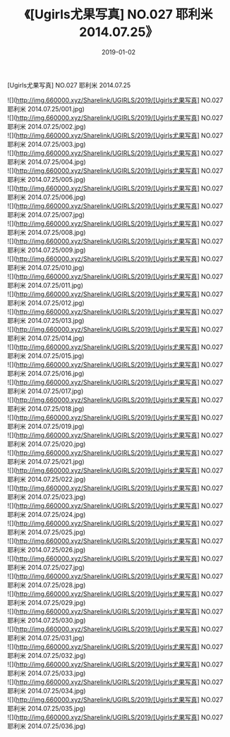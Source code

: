 ﻿---
layout: post
title:  《[Ugirls尤果写真] NO.027 耶利米 2014.07.25》
date:   2019-01-02
img: http://img.660000.xyz/Sharelink/UGIRLS/2019/[Ugirls尤果写真] NO.027 耶利米 2014.07.25/000.jpg
categories: [美女, 清纯, 唯美]
---

[Ugirls尤果写真] NO.027 耶利米 2014.07.25

 ![](http://img.660000.xyz/Sharelink/UGIRLS/2019/[Ugirls尤果写真] NO.027 耶利米 2014.07.25/001.jpg) <br>![](http://img.660000.xyz/Sharelink/UGIRLS/2019/[Ugirls尤果写真] NO.027 耶利米 2014.07.25/002.jpg) <br>![](http://img.660000.xyz/Sharelink/UGIRLS/2019/[Ugirls尤果写真] NO.027 耶利米 2014.07.25/003.jpg) <br>![](http://img.660000.xyz/Sharelink/UGIRLS/2019/[Ugirls尤果写真] NO.027 耶利米 2014.07.25/004.jpg) <br>![](http://img.660000.xyz/Sharelink/UGIRLS/2019/[Ugirls尤果写真] NO.027 耶利米 2014.07.25/005.jpg) <br>![](http://img.660000.xyz/Sharelink/UGIRLS/2019/[Ugirls尤果写真] NO.027 耶利米 2014.07.25/006.jpg) <br>![](http://img.660000.xyz/Sharelink/UGIRLS/2019/[Ugirls尤果写真] NO.027 耶利米 2014.07.25/007.jpg) <br>![](http://img.660000.xyz/Sharelink/UGIRLS/2019/[Ugirls尤果写真] NO.027 耶利米 2014.07.25/008.jpg) <br>![](http://img.660000.xyz/Sharelink/UGIRLS/2019/[Ugirls尤果写真] NO.027 耶利米 2014.07.25/009.jpg) <br>![](http://img.660000.xyz/Sharelink/UGIRLS/2019/[Ugirls尤果写真] NO.027 耶利米 2014.07.25/010.jpg) <br>![](http://img.660000.xyz/Sharelink/UGIRLS/2019/[Ugirls尤果写真] NO.027 耶利米 2014.07.25/011.jpg) <br>![](http://img.660000.xyz/Sharelink/UGIRLS/2019/[Ugirls尤果写真] NO.027 耶利米 2014.07.25/012.jpg) <br>![](http://img.660000.xyz/Sharelink/UGIRLS/2019/[Ugirls尤果写真] NO.027 耶利米 2014.07.25/013.jpg) <br>![](http://img.660000.xyz/Sharelink/UGIRLS/2019/[Ugirls尤果写真] NO.027 耶利米 2014.07.25/014.jpg) <br>![](http://img.660000.xyz/Sharelink/UGIRLS/2019/[Ugirls尤果写真] NO.027 耶利米 2014.07.25/015.jpg) <br>![](http://img.660000.xyz/Sharelink/UGIRLS/2019/[Ugirls尤果写真] NO.027 耶利米 2014.07.25/016.jpg) <br>![](http://img.660000.xyz/Sharelink/UGIRLS/2019/[Ugirls尤果写真] NO.027 耶利米 2014.07.25/017.jpg) <br>![](http://img.660000.xyz/Sharelink/UGIRLS/2019/[Ugirls尤果写真] NO.027 耶利米 2014.07.25/018.jpg) <br>![](http://img.660000.xyz/Sharelink/UGIRLS/2019/[Ugirls尤果写真] NO.027 耶利米 2014.07.25/019.jpg) <br>![](http://img.660000.xyz/Sharelink/UGIRLS/2019/[Ugirls尤果写真] NO.027 耶利米 2014.07.25/020.jpg) <br>![](http://img.660000.xyz/Sharelink/UGIRLS/2019/[Ugirls尤果写真] NO.027 耶利米 2014.07.25/021.jpg) <br>![](http://img.660000.xyz/Sharelink/UGIRLS/2019/[Ugirls尤果写真] NO.027 耶利米 2014.07.25/022.jpg) <br>![](http://img.660000.xyz/Sharelink/UGIRLS/2019/[Ugirls尤果写真] NO.027 耶利米 2014.07.25/023.jpg) <br>![](http://img.660000.xyz/Sharelink/UGIRLS/2019/[Ugirls尤果写真] NO.027 耶利米 2014.07.25/024.jpg) <br>![](http://img.660000.xyz/Sharelink/UGIRLS/2019/[Ugirls尤果写真] NO.027 耶利米 2014.07.25/025.jpg) <br>![](http://img.660000.xyz/Sharelink/UGIRLS/2019/[Ugirls尤果写真] NO.027 耶利米 2014.07.25/026.jpg) <br>![](http://img.660000.xyz/Sharelink/UGIRLS/2019/[Ugirls尤果写真] NO.027 耶利米 2014.07.25/027.jpg) <br>![](http://img.660000.xyz/Sharelink/UGIRLS/2019/[Ugirls尤果写真] NO.027 耶利米 2014.07.25/028.jpg) <br>![](http://img.660000.xyz/Sharelink/UGIRLS/2019/[Ugirls尤果写真] NO.027 耶利米 2014.07.25/029.jpg) <br>![](http://img.660000.xyz/Sharelink/UGIRLS/2019/[Ugirls尤果写真] NO.027 耶利米 2014.07.25/030.jpg) <br>![](http://img.660000.xyz/Sharelink/UGIRLS/2019/[Ugirls尤果写真] NO.027 耶利米 2014.07.25/031.jpg) <br>![](http://img.660000.xyz/Sharelink/UGIRLS/2019/[Ugirls尤果写真] NO.027 耶利米 2014.07.25/032.jpg) <br>![](http://img.660000.xyz/Sharelink/UGIRLS/2019/[Ugirls尤果写真] NO.027 耶利米 2014.07.25/033.jpg) <br>![](http://img.660000.xyz/Sharelink/UGIRLS/2019/[Ugirls尤果写真] NO.027 耶利米 2014.07.25/034.jpg) <br>![](http://img.660000.xyz/Sharelink/UGIRLS/2019/[Ugirls尤果写真] NO.027 耶利米 2014.07.25/035.jpg) <br>![](http://img.660000.xyz/Sharelink/UGIRLS/2019/[Ugirls尤果写真] NO.027 耶利米 2014.07.25/036.jpg) <br>